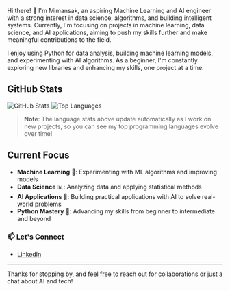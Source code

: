 Hi there! 👋 I'm Mimansak, an aspiring Machine Learning and AI engineer with a strong interest in data science, algorithms, and building intelligent systems. Currently, I'm focusing on projects in machine learning, data science, and AI applications, aiming to push my skills further and make meaningful contributions to the field.

I enjoy using Python for data analysis, building machine learning models, and experimenting with AI algorithms. As a beginner, I'm constantly exploring new libraries and enhancing my skills, one project at a time.

## GitHub Stats

![GitHub Stats](https://github-readme-stats.vercel.app/api?username=Arenoid&show_icons=true&theme=radical)
![Top Languages](https://github-readme-stats.vercel.app/api/top-langs/?username=Arenoid&layout=compact&theme=radical)

> **Note**: The language stats above update automatically as I work on new projects, so you can see my top programming languages evolve over time!

## Current Focus

- **Machine Learning** 🧠: Experimenting with ML algorithms and improving models
- **Data Science** 📊: Analyzing data and applying statistical methods
- **AI Applications** 🤖: Building practical applications with AI to solve real-world problems
- **Python Mastery** 🐍: Advancing my skills from beginner to intermediate and beyond

### 📫 Let's Connect
- [LinkedIn](https://www.linkedin.com/in/mimansak-nepal-67a295249/)

---

Thanks for stopping by, and feel free to reach out for collaborations or just a chat about AI and tech!



